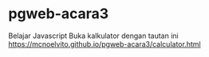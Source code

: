 # pgweb-acara3
Belajar Javascript
Buka kalkulator dengan tautan ini
https://mcnoelvito.github.io/pgweb-acara3/calculator.html
